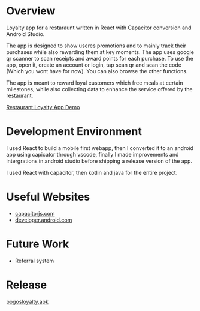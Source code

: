 # Overview

Loyalty app for a restaraunt written in React with Capacitor conversion and Android Studio.

The app is designed to show useres promotions and to mainly track their purchases while also rewarding them at key moments. The app uses google qr scanner to scan receipts and award points for each purchase. To use the app, open it, create an account or login, tap scan qr and scan the code (Which you wont have for now). You can also browse the other functions.

The app is meant to reward loyal customers which free meals at certain milestones, while also collecting data to enhance the service offered by the restaurant.

[Restaurant Loyalty App Demo](https://youtu.be/VhCDScEzQW0)

# Development Environment

I used React to build a mobile first webapp, then I converted it to an android app using capicator through vscode, finally I made improvements and intergrations in android studio before shipping a release version of the app.

I used React with capacitor, then kotlin and java for the entire project.

# Useful Websites

* [capacitorjs.com](https://capacitorjs.com/solution/react)
* [developer.android.com](https://developer.android.com/develop)

# Future Work

* Referral system

# Release

[pogosloyalty.apk](https://github.com/PurpleCre/pogos-loyalty-buzz/blob/main/android/app/release/baselineProfiles/0/app-release.dm)
